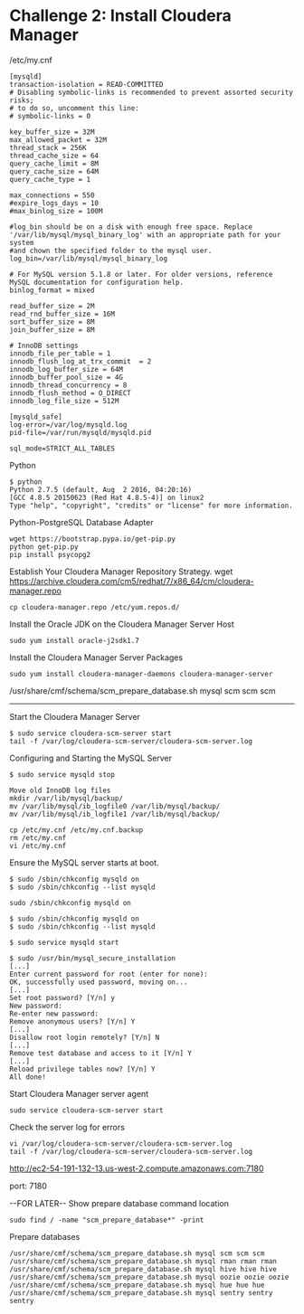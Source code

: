 # Challenge 2: Install Cloudera Manager

/etc/my.cnf
```
[mysqld]
transaction-isolation = READ-COMMITTED
# Disabling symbolic-links is recommended to prevent assorted security risks;
# to do so, uncomment this line:
# symbolic-links = 0

key_buffer_size = 32M
max_allowed_packet = 32M
thread_stack = 256K
thread_cache_size = 64
query_cache_limit = 8M
query_cache_size = 64M
query_cache_type = 1

max_connections = 550
#expire_logs_days = 10
#max_binlog_size = 100M

#log_bin should be on a disk with enough free space. Replace '/var/lib/mysql/mysql_binary_log' with an appropriate path for your system
#and chown the specified folder to the mysql user.
log_bin=/var/lib/mysql/mysql_binary_log

# For MySQL version 5.1.8 or later. For older versions, reference MySQL documentation for configuration help.
binlog_format = mixed

read_buffer_size = 2M
read_rnd_buffer_size = 16M
sort_buffer_size = 8M
join_buffer_size = 8M

# InnoDB settings
innodb_file_per_table = 1
innodb_flush_log_at_trx_commit  = 2
innodb_log_buffer_size = 64M
innodb_buffer_pool_size = 4G
innodb_thread_concurrency = 8
innodb_flush_method = O_DIRECT
innodb_log_file_size = 512M

[mysqld_safe]
log-error=/var/log/mysqld.log
pid-file=/var/run/mysqld/mysqld.pid

sql_mode=STRICT_ALL_TABLES
```

Python
```
$ python
Python 2.7.5 (default, Aug  2 2016, 04:20:16)
[GCC 4.8.5 20150623 (Red Hat 4.8.5-4)] on linux2
Type "help", "copyright", "credits" or "license" for more information.
```

Python-PostgreSQL Database Adapter
```
wget https://bootstrap.pypa.io/get-pip.py
python get-pip.py
pip install psycopg2
```

Establish Your Cloudera Manager Repository Strategy.
wget https://archive.cloudera.com/cm5/redhat/7/x86_64/cm/cloudera-manager.repo
```
cp cloudera-manager.repo /etc/yum.repos.d/
```

Install the Oracle JDK on the Cloudera Manager Server Host
```
sudo yum install oracle-j2sdk1.7
```

Install the Cloudera Manager Server Packages
```
sudo yum install cloudera-manager-daemons cloudera-manager-server
```


/usr/share/cmf/schema/scm_prepare_database.sh mysql scm scm scm


------------------------------------------------------------------------
Start the Cloudera Manager Server
```
$ sudo service cloudera-scm-server start
tail -f /var/log/cloudera-scm-server/cloudera-scm-server.log
```



Configuring and Starting the MySQL Server
```
$ sudo service mysqld stop

Move old InnoDB log files 
mkdir /var/lib/mysql/backup/
mv /var/lib/mysql/ib_logfile0 /var/lib/mysql/backup/
mv /var/lib/mysql/ib_logfile1 /var/lib/mysql/backup/

cp /etc/my.cnf /etc/my.cnf.backup
rm /etc/my.cnf
vi /etc/my.cnf
```

Ensure the MySQL server starts at boot.	
```
$ sudo /sbin/chkconfig mysqld on
$ sudo /sbin/chkconfig --list mysqld

sudo /sbin/chkconfig mysqld on
	
$ sudo /sbin/chkconfig mysqld on
$ sudo /sbin/chkconfig --list mysqld

$ sudo service mysqld start

$ sudo /usr/bin/mysql_secure_installation
[...]
Enter current password for root (enter for none):
OK, successfully used password, moving on...
[...]
Set root password? [Y/n] y
New password:
Re-enter new password:
Remove anonymous users? [Y/n] Y
[...]
Disallow root login remotely? [Y/n] N
[...]
Remove test database and access to it [Y/n] Y
[...]
Reload privilege tables now? [Y/n] Y
All done!
```

Start Cloudera Manager server agent
```
sudo service cloudera-scm-server start
```

Check the server log for errors
```
vi /var/log/cloudera-scm-server/cloudera-scm-server.log
tail -f /var/log/cloudera-scm-server/cloudera-scm-server.log
```

http://ec2-54-191-132-13.us-west-2.compute.amazonaws.com:7180

port: 7180



--FOR LATER--
Show prepare database command location
```
sudo find / -name "scm_prepare_database*" -print
```
Prepare databases
```
/usr/share/cmf/schema/scm_prepare_database.sh mysql scm scm scm
/usr/share/cmf/schema/scm_prepare_database.sh mysql rman rman rman
/usr/share/cmf/schema/scm_prepare_database.sh mysql hive hive hive
/usr/share/cmf/schema/scm_prepare_database.sh mysql oozie oozie oozie
/usr/share/cmf/schema/scm_prepare_database.sh mysql hue hue hue
/usr/share/cmf/schema/scm_prepare_database.sh mysql sentry sentry sentry
```



